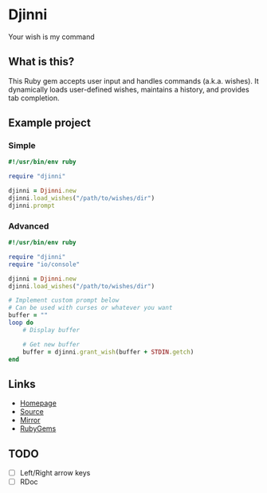 # Djinni

Your wish is my command

## What is this?

This Ruby gem accepts user input and handles commands (a.k.a. wishes).
It dynamically loads user-defined wishes, maintains a history, and
provides tab completion.

## Example project

### Simple

```ruby
#!/usr/bin/env ruby

require "djinni"

djinni = Djinni.new
djinni.load_wishes("/path/to/wishes/dir")
djinni.prompt
```

### Advanced

```ruby
#!/usr/bin/env ruby

require "djinni"
require "io/console"

djinni = Djinni.new
djinni.load_wishes("/path/to/wishes/dir")

# Implement custom prompt below
# Can be used with curses or whatever you want
buffer = ""
loop do
    # Display buffer

    # Get new buffer
    buffer = djinni.grant_wish(buffer + STDIN.getch)
end
```

## Links

- [Homepage](http://mjwhitta.github.io/djinni)
- [Source](https://gitlab.com/mjwhitta/djinni)
- [Mirror](https://github.com/mjwhitta/djinni)
- [RubyGems](https://rubygems.org/gems/djinni)

## TODO

- [ ] Left/Right arrow keys
- [ ] RDoc
